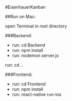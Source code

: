 #EisenhauerKanban

##Run on Mac:

open Terminal in root directory

###Backend:

- run: cd Backend
- run: npm install
- run: nodemon server.js

run: cd ..

###Frontend:

- run: cd Frontend
- run: npm install
- run: react-native run-ios
